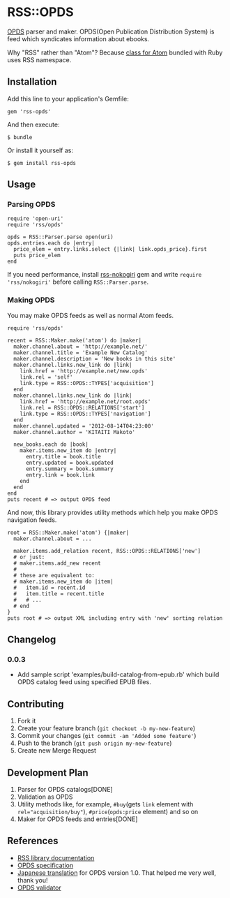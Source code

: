 RSS::OPDS
=========

[OPDS][opds] parser and maker.
OPDS(Open Publication Distribution System) is feed which syndicates information about ebooks.

[opds]:http://opds-spec.org/specs/opds-catalog-1-1

Why "RSS" rather than "Atom"? Because [class for Atom](http://apidock.com/ruby/v1_9_2_180/RSS/Atom) bundled with Ruby uses RSS namespace.

Installation
------------

Add this line to your application's Gemfile:

    gem 'rss-opds'

And then execute:

    $ bundle

Or install it yourself as:

    $ gem install rss-opds

Usage
-----

### Parsing OPDS

    require 'open-uri'
    require 'rss/opds'
    
    opds = RSS::Parser.parse open(uri)
    opds.entries.each do |entry|
      price_elem = entry.links.select {|link| link.opds_price}.first
      puts price_elem
    end

If you need performance, install [rss-nokogiri][rss-nokogiri] gem and write `require 'rss/nokogiri'`
before calling `RSS::Parser.parse`.

[rss-nokogiri]: https://rubygems.org/gems/rss-nokogiri

### Making OPDS

You may make OPDS feeds as well as normal Atom feeds.

    require 'rss/opds'
    
    recent = RSS::Maker.make('atom') do |maker|
      maker.channel.about = 'http://example.net/'
      maker.channel.title = 'Example New Catalog'
      maker.channel.description = 'New books in this site'
      maker.channel.links.new_link do |link|
        link.href = 'http://example.net/new.opds'
        link.rel = 'self'
        link.type = RSS::OPDS::TYPES['acquisition']
      end
      maker.channel.links.new_link do |link|
        link.href = 'http://example.net/root.opds'
        link.rel = RSS::OPDS::RELATIONS['start']
        link.type = RSS::OPDS::TYPES['navigation']
      end
      maker.channel.updated = '2012-08-14T04:23:00'
      maker.channel.author = 'KITAITI Makoto'
    
      new_books.each do |book|
        maker.items.new_item do |entry|
          entry.title = book.title
          entry.updated = book.updated
          entry.summary = book.summary
          entry.link = book.link
        end
      end
    end
    puts recent # => output OPDS feed

And now, this library provides utility methods which help you make OPDS navigation feeds.

    root = RSS::Maker.make('atom') {|maker|
      maker.channel.about = ...
    
      maker.items.add_relation recent, RSS::OPDS::RELATIONS['new']
      # or just:
      # maker.items.add_new recent
      # 
      # these are equivalent to:
      # maker.items.new_item do |item|
      #   item.id = recent.id
      #   item.title = recent.title
      #   # ...
      # end
    }
    puts root # => output XML including entry with 'new' sorting relation

Changelog
---------
### 0.0.3
* Add sample script 'examples/build-catalog-from-epub.rb' which build OPDS catalog feed using specified EPUB files.

Contributing
------------

1. Fork it
2. Create your feature branch (`git checkout -b my-new-feature`)
3. Commit your changes (`git commit -am 'Added some feature'`)
4. Push to the branch (`git push origin my-new-feature`)
5. Create new Merge Request

Development Plan
----------------

1. Parser for OPDS catalogs[DONE]
2. Validation as OPDS
3. Utility methods like, for example, `#buy`(gets `link` element with `rel="acquisition/buy"`), `#price`(`opds:price` element) and so on
4. Maker for OPDS feeds and entries[DONE]

References
----------

* [RSS library documentation](http://www.cozmixng.org/~rwiki/?cmd=view;name=RSS+Parser)
* [OPDS specification](http://opds-spec.org/specs/)
* [Japanese translation](http://www.kzakza.com/opds/opds1_0_jpn.html) for OPDS version 1.0. That helped me very well, thank you!
* [OPDS validator](https://github.com/zetaben/opds-validator)
